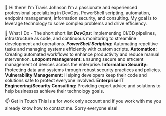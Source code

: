 👋 Hi there! I’m Travis Johnson
I’m a passionate and experienced professional specializing in DevOps, PowerShell scripting, automation, endpoint management, information security, and consulting. My goal is to leverage technology to solve complex problems and drive efficiency.

🔧 What I Do - The short short list
***DevOps:*** Implementing CI/CD pipelines, infrastructure as code, and continuous monitoring to streamline development and operations.
***PowerShell Scripting:*** Automating repetitive tasks and managing systems efficiently with custom scripts.
**Automation:** Creating automated workflows to enhance productivity and reduce manual intervention.
**Endpoint Management:** Ensuring secure and efficient management of devices across the enterprise.
**Information Security:** Protecting data and systems through robust security practices and policies.
**Vulnerability Management:** Helping developers keep their code and solutions safe to protect everyone involved.
**Enterprise IT Engineering/Security Consulting:** Providing expert advice and solutions to help businesses achieve their technology goals.

📫 Get in Touch
This is a for work only account and if you work with me you already know how to contact me. Sorry everyone else!

<!---
tjohnson-l20/tjohnson-l20 is a ✨ special ✨ repository because its `README.md` (this file) appears on your GitHub profile.
You can click the Preview link to take a look at your changes.
--->
